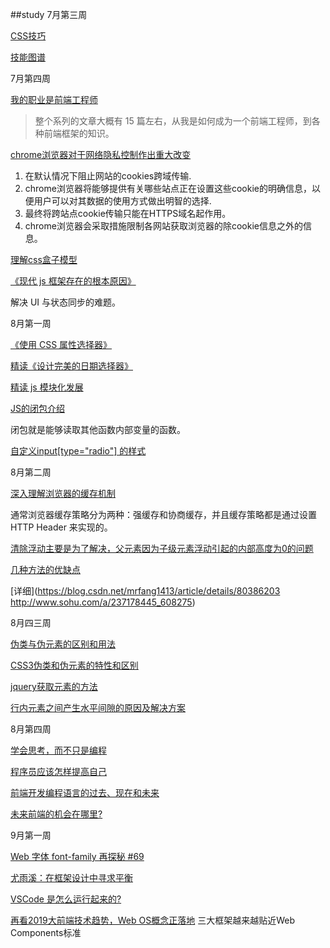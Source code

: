 
##study
7月第三周

[CSS技巧](https://www.w3cplus.com/css/css-tips-0903-1.html)

[技能图谱](https://github.com/phodal/growth-roadmap/blob/gh-pages/README.md)

7月第四周

[我的职业是前端工程师](https://github.com/phodal/fe#javascript-%E8%AF%AD%E8%A8%80%E7%9A%84%E5%8F%98%E5%8C%96)

>整个系列的文章大概有 15 篇左右，从我是如何成为一个前端工程师，到各种前端框架的知识。

[chrome浏览器对于网络隐私控制作出重大改变](https://mp.weixin.qq.com/s?__biz=MzU0OTExNzYwNg==&mid=2247484687&idx=1&sn=b1fb42560b8408d9d4e069fc00ff676d&chksm=fbb58ec6ccc207d0bb99f540f0f2d967b6aa1a671413a8eb2f20a9403c3ede117be798203595&xtrack=1&scene=90&subscene=93&sessionid=1562307023&clicktime=1562)

1. 在默认情况下阻止网站的cookies跨域传输.
2. chrome浏览器将能够提供有关哪些站点正在设置这些cookie的明确信息，以便用户可以对其数据的使用方式做出明智的选择.
3. 最终将跨站点cookie传输只能在HTTPS域名起作用。
4. chrome浏览器会采取措施限制各网站获取浏览器的除cookie信息之外的信息。

[理解css盒子模型](https://www.cnblogs.com/yugege/p/9260563.html)

[《现代 js 框架存在的根本原因》](https://github.com/dt-fe/weekly/blob/v2/057.%E7%B2%BE%E8%AF%BB%E3%80%8A%E7%8E%B0%E4%BB%A3%20js%20%E6%A1%86%E6%9E%B6%E5%AD%98%E5%9C%A8%E7%9A%84%E6%A0%B9%E6%9C%AC%E5%8E%9F%E5%9B%A0%E3%80%8B.md)

解决 UI 与状态同步的难题。



8月第一周

[《使用 CSS 属性选择器》](https://github.com/dt-fe/weekly/blob/master/81.%E7%B2%BE%E8%AF%BB%E3%80%8A%E4%BD%BF%E7%94%A8%20CSS%20%E5%B1%9E%E6%80%A7%E9%80%89%E6%8B%A9%E5%99%A8%E3%80%8B.md)

[精读《设计完美的日期选择器》](https://github.com/dt-fe/weekly/blob/master/18.%E7%B2%BE%E8%AF%BB%E3%80%8A%E8%AE%BE%E8%AE%A1%E5%AE%8C%E7%BE%8E%E7%9A%84%E6%97%A5%E6%9C%9F%E9%80%89%E6%8B%A9%E5%99%A8%E3%80%8B.md)

[精读 js 模块化发展](https://github.com/dt-fe/weekly/blob/master/01.%E7%B2%BE%E8%AF%BB%20js%20%E6%A8%A1%E5%9D%97%E5%8C%96%E5%8F%91%E5%B1%95.md)

[JS的闭包介绍](https://www.cnblogs.com/chuntaoj/p/5996216.html)

闭包就是能够读取其他函数内部变量的函数。

[自定义input[type="radio"] 的样式](https://www.cnblogs.com/xinjie-just/p/5911086.html)

8月第二周

[深入理解浏览器的缓存机制](https://mp.weixin.qq.com/s/y-yajw1GaWLKUdOJo3cbew)

通常浏览器缓存策略分为两种：强缓存和协商缓存，并且缓存策略都是通过设置 HTTP Header 来实现的。

[清除浮动主要是为了解决，父元素因为子级元素浮动引起的内部高度为0的问题](https://www.cnblogs.com/lingdu87/p/7770752.html)

[几种方法的优缺点](https://blog.csdn.net/h_qingyi/article/details/81269667)

[详细](https://blog.csdn.net/mrfang1413/article/details/80386203 http://www.sohu.com/a/237178445_608275)

8月四三周

[伪类与伪元素的区别和用法](https://www.cnblogs.com/66-88/articles/6681658.html)

[CSS3伪类和伪元素的特性和区别](https://www.cnblogs.com/ihardcoder/p/5294927.html)

[jquery获取元素的方法](https://www.cnblogs.com/zjfjava/p/9155153.html)

[行内元素之间产生水平间隙的原因及解决方案](https://www.cnblogs.com/bluecoding/p/7513543.html)

8月第四周

[学会思考，而不只是编程](https://www.infoq.cn/article/2017/06/Dont-learn-code-Learn-think/)

[程序员应该怎样提高自己](https://blog.codingnow.com/2019/07/top_programmer.html)

[前端开发编程语言的过去、现在和未来](https://johnhax.net/2019/fe-lang/article1)

[未来前端的机会在哪里?](https://mp.weixin.qq.com/s?__biz=MzIzOTU0NTQ0MA==&mid=2247490769&idx=1&sn=7ee6e01045a6fe7e15f16aa33afcc2ad&chksm=e92921dede5ea8c8e93489271e8877d2e8688bd511b32e22c287b6c468904c5466b40f6a2bec&xtrack=1&scene=90&subscene=93&sessionid=1562200039&clicktime=1562)




9月第一周

[Web 字体 font-family 再探秘 #69](https://github.com/chokcoco/iCSS/issues/69)

[尤雨溪：在框架设计中寻求平衡](https://zhuanlan.zhihu.com/p/76622839)

[VSCode 是怎么运行起来的?](https://www.barretlee.com/blog/2019/08/03/vscode-source-code-reading-notes/)

[再看2019大前端技术趋势，Web OS概念正落地](https://developer.aliyun.com/article/711504)
三大框架越来越贴近Web Components标准 

